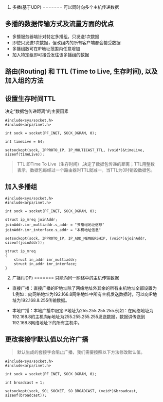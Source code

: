 1. 多播(基于UDP)
=======
可以同时向多个主机传递数据

## 多播的数据传输方式及流量方面的优点
- 多播服务器端针对特定多播组，只发送1次数据
- 即使只发送1次数据，但改组内的所有客户端都会接受数据
- 多播组数可在IP地址范围内任意增加
- 加入特定组即可接受发往该多播组的数据

## 路由(Routing) 和 TTL (Time to Live, 生存时间), 以及加入组的方法

## 设置生存时间TTL
决定“数据包传递距离”的主要因素
```
#include<sys/socket.h>
#include<arpa/inet.h>

int sock = socket(PF_INET, SOCK_DGRAM, 0);

int timeLive = 64;

setsockopt(sock, IPPROTO_IP, IP_MULTICAST_TTL, (void*)&timeLive, sizeof(timeLive));
```

> TTL 即Time To Live（生存时间）,决定了数据包传递的距离；TTL用整数表示，数据包每经过一个路由器时TTL就减一，当TTL为0时销毁数据包。

## 加入多播组
```
#include<sys/socket.h>
#include<arpa/inet.h>

int sock = socket(PF_INET, SOCK_DGRAM, 0);

struct ip_mreq joinAddr;
joinAddr.imr_multiaddr.s_addr = "多播组地址信息"
joinAddr.imr_interface.s_addr = "本机地址信息"

setsockopt(sock, IPPROTO_IP, IP_ADD_MEMBERSHIP, (void*)&joinAddr, sizeof(joinAddr));
```
```
struct ip_mreq
{
    struct in_addr imr_multiaddr;
    struct in_addr imr_interface;
}
```

2. 广播(UDP)
=======
只能向同一网络中的主机传输数据

- 直接广播：直接广播的IP地址除了网络地址外其余的所有主机地址全部设置为1.例如：向网络地址为192.168.8网络地址中所有主机发送数据时，可以向IP地址为192.168.8.255传输数据。

- 本地广播：本地广播中限定IP地址为255.255.255.255.例如：在网络地址为192.168.8的主机向ip地址为255.255.255.255发送数据，数据讲传送到192.168.8网络地址下的所有主机中。

## 更改套接字默认值以允许广播
> 默认生成的套接字会阻止广播，我们需要按照以下方法修改默认值。
```
#include<sys/socket.h>
#include<arpa/inet.h>

int sock = socket(PF_INET, SOCK_DGRAM, 0);

int broadcast = 1;

setsockopt(sock, SOL_SOCKET, SO_BROADCAST, (void*)&broadcast, sizeof(broadcast));
```